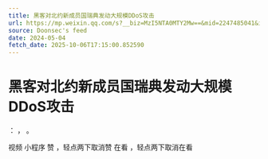 ```yaml
---
title: 黑客对北约新成员国瑞典发动大规模DDoS攻击
url: https://mp.weixin.qq.com/s?__biz=MzI5NTA0MTY2Mw==&mid=2247485041&idx=1&sn=bd28df761e37f8f9e5191c383564f56d
source: Doonsec's feed
date: 2024-05-04
fetch_date: 2025-10-06T17:15:00.852590
---
```


# 黑客对北约新成员国瑞典发动大规模DDoS攻击

：
，
。

视频
小程序
赞
，轻点两下取消赞
在看
，轻点两下取消在看